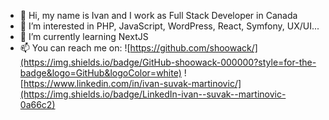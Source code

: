 - 👋 Hi, my name is Ivan and I work as Full Stack Developer in Canada
- 👀 I’m interested in PHP, JavaScript, WordPress, React, Symfony, UX/UI...
- 🌱 I’m currently learning NextJS
- 📫 You can reach me on:
![https://github.com/shoowack/](https://img.shields.io/badge/GitHub-shoowack-000000?style=for-the-badge&logo=GitHub&logoColor=white)
![https://www.linkedin.com/in/ivan-suvak-martinovic/](https://img.shields.io/badge/LinkedIn-ivan--suvak--martinovic-0a66c2)

<!---
shoowack/shoowack is a ✨ special ✨ repository because its `README.md` (this file) appears on your GitHub profile.
You can click the Preview link to take a look at your changes.
--->
